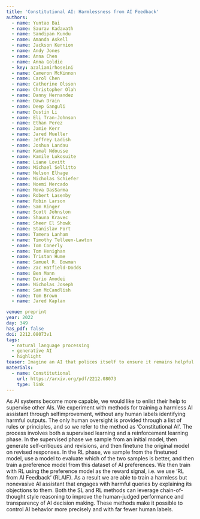 ```yaml
---
title: 'Constitutional AI: Harmlessness from AI Feedback'
authors:
  - name: Yuntao Bai
  - name: Saurav Kadavath
  - name: Sandipan Kundu
  - name: Amanda Askell
  - name: Jackson Kernion
  - name: Andy Jones
  - name: Anna Chen
  - name: Anna Goldie
  - key: azaliamirhoseini
  - name: Cameron McKinnon
  - name: Carol Chen
  - name: Catherine Olsson
  - name: Christopher Olah
  - name: Danny Hernandez
  - name: Dawn Drain
  - name: Deep Ganguli
  - name: Dustin Li
  - name: Eli Tran-Johnson
  - name: Ethan Perez
  - name: Jamie Kerr
  - name: Jared Mueller
  - name: Jeffrey Ladish
  - name: Joshua Landau
  - name: Kamal Ndousse
  - name: Kamile Lukosuite
  - name: Liane Lovitt
  - name: Michael Sellitto
  - name: Nelson Elhage
  - name: Nicholas Schiefer
  - name: Noemi Mercado
  - name: Nova DasSarma
  - name: Robert Lasenby
  - name: Robin Larson
  - name: Sam Ringer
  - name: Scott Johnston
  - name: Shauna Kravec
  - name: Sheer El Showk
  - name: Stanislav Fort
  - name: Tamera Lanham
  - name: Timothy Telleen-Lawton
  - name: Tom Conerly
  - name: Tom Henighan
  - name: Tristan Hume
  - name: Samuel R. Bowman
  - name: Zac Hatfield-Dodds
  - name: Ben Mann
  - name: Dario Amodei
  - name: Nicholas Joseph
  - name: Sam McCandlish
  - name: Tom Brown
  - name: Jared Kaplan

venue: preprint
year: 2022
day: 349
has_pdf: false
doi: 2212.08073v1
tags:
  - natural language processing
  - generative AI
  - highlight
teaser: Imagine an AI that polices itself to ensure it remains helpful and safe. Our approach, called Constitutional AI, trains an AI assistant through a two-phase process. First, it learns from itself by generating and revising its own responses. Then, it refines its performance through reinforcement learning based on feedback from its own evaluations. This method not only improves the AI’s ability to handle sensitive queries but also requires minimal human oversight, making it a powerful tool for creating AI systems that are both effective and secure.
materials:
  - name: Constitutional
    url: https://arxiv.org/pdf/2212.08073
    type: link
---
```

As AI systems become more capable, we would like to enlist their help to supervise other AIs. We experiment with methods for training a harmless AI assistant through selfimprovement, without any human labels identifying harmful outputs. The only human oversight is provided through a list of rules or principles, and so we refer to the method as ‘Constitutional AI’. The process involves both a supervised learning and a reinforcement learning phase. In the supervised phase we sample from an initial model, then generate self-critiques and revisions, and then finetune the original model on revised responses. In the RL phase, we sample from the finetuned model, use a model to evaluate which of the two samples is better, and then train a preference model from this dataset of AI preferences. We then train with RL using the preference model as the reward signal, i.e. we use ‘RL from AI Feedback’ (RLAIF). As a result we are able to train a harmless but nonevasive AI assistant that engages with harmful queries by explaining its objections to them. Both the SL and RL methods can leverage chain-of-thought style reasoning to improve the human-judged performance and transparency of AI decision making. These methods make it possible to control AI behavior more precisely and with far fewer human labels.
